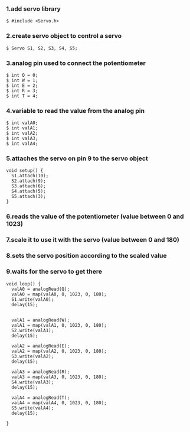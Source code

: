 ### 1.add servo library
```
$ #include <Servo.h> 
```

### 2.create servo object to control a servo
```
$ Servo S1, S2, S3, S4, S5;
```

### 3.analog pin used to connect the potentiometer


```
$ int Q = 0;  
$ int W = 1;
$ int E = 2;
$ int R = 3;
$ int T = 4;
```


### 4.variable to read the value from the analog pin

```
$ int valA0;    
$ int valA1;
$ int valA2;
$ int valA3;
$ int valA4;
```

### 5.attaches the servo on pin 9 to the servo object
```
void setup() {
  S1.attach(10);  
  S2.attach(9);
  S3.attach(6);
  S4.attach(5);
  S5.attach(3);
}
```
### 6.reads the value of the potentiometer (value between 0 and 1023)
### 7.scale it to use it with the servo (value between 0 and 180)
### 8.sets the servo position according to the scaled value
### 9.waits for the servo to get there

```
void loop() {
  valA0 = analogRead(Q);             
  valA0 = map(valA0, 0, 1023, 0, 180);      
  S1.write(valA0);                  
  delay(15);                           
  
  
  valA1 = analogRead(W);
  valA1 = map(valA1, 0, 1023, 0, 180);
  S2.write(valA1);
  delay(15);
  
  valA2 = analogRead(E);
  valA2 = map(valA2, 0, 1023, 0, 180);
  S3.write(valA2);
  delay(15);
  
  valA3 = analogRead(R);
  valA3 = map(valA3, 0, 1023, 0, 180);
  S4.write(valA3);
  delay(15);
  
  valA4 = analogRead(T);
  valA4 = map(valA4, 0, 1023, 0, 180);
  S5.write(valA4);
  delay(15);
  
}
```
